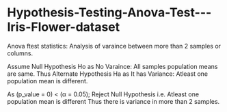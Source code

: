 # Hypothesis-Testing-Anova-Test---Iris-Flower-dataset


Anova ftest statistics: Analysis of varaince between more than 2 samples or columns.

Assume Null Hypothesis Ho as No Varaince: All samples population means are same. Thus Alternate Hypothesis Ha as It has Variance: Atleast one population mean is different.

As (p_value = 0) < (α = 0.05); Reject Null Hypothesis i.e. Atleast one population mean is different Thus there is variance in more than 2 samples.
